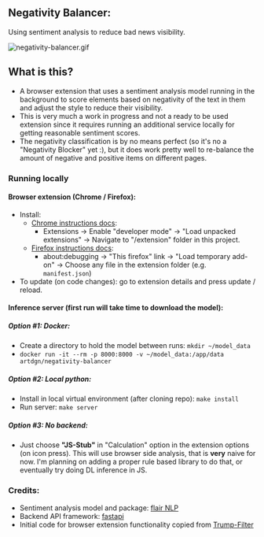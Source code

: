 ## Negativity Balancer:
Using sentiment analysis to reduce bad news visibility.

![negativity-balancer.gif](https://artdgn.github.io/images/negativity-balancer.gif)

## What is this?
- A browser extension that uses a sentiment analysis model
running in the background to score elements based on negativity 
of the text in them and adjust the style to reduce their visibility.
- This is very much a work in progress and not a ready to be used extension
since it requires running an additional service locally for getting
reasonable sentiment scores.
- The negativity classification is by no means perfect (so it's no a "Negativity Blocker" yet :), 
but it does work pretty well to re-balance the amount of negative and positive items on different pages.
  

### Running locally 

#### Browser extension (Chrome / Firefox):
- Install:
    - [Chrome instructions docs](https://developer.chrome.com/extensions/getstarted#manifest):
        - Extensions -> Enable "developer mode" -> 
        "Load unpacked extensions" -> Navigate to "/extension" folder in this project.
    - [Firefox instructions docs](https://developer.mozilla.org/en-US/docs/Mozilla/Add-ons/WebExtensions/Your_first_WebExtension#Installing): 
        - about:debugging -> "This firefox" link -> 
        "Load temporary add-on" -> Choose any file in the extension folder (e.g. `manifest.json`)
- To update (on code changes): go to extension details and press update / reload.
   

#### Inference server (first run will take time to download the model):
##### Option #1: Docker:
- Create a directory to hold the model between runs: `mkdir ~/model_data`
- `docker run -it --rm -p 8000:8000 -v ~/model_data:/app/data artdgn/negativity-balancer`

##### Option #2: Local python:
- Install in local virtual environment (after cloning repo): `make install`
- Run server: `make server`

##### Option #3: No backend:
- Just choose **"JS-Stub"** in "Calculation" option in the extension options 
(on icon press). This will use browser side analysis, that is **very** naive for 
now. I'm planning on adding a proper rule based library to do that, or eventually try doing DL inference in JS.  

### Credits:
- Sentiment analysis model and package: [flair NLP](https://github.com/flairNLP/flair)
- Backend API framework: [fastapi](https://github.com/tiangolo/fastapi)
- Initial code for browser extension functionality copied from [Trump-Filter](https://github.com/RobSpectre/Trump-Filter)